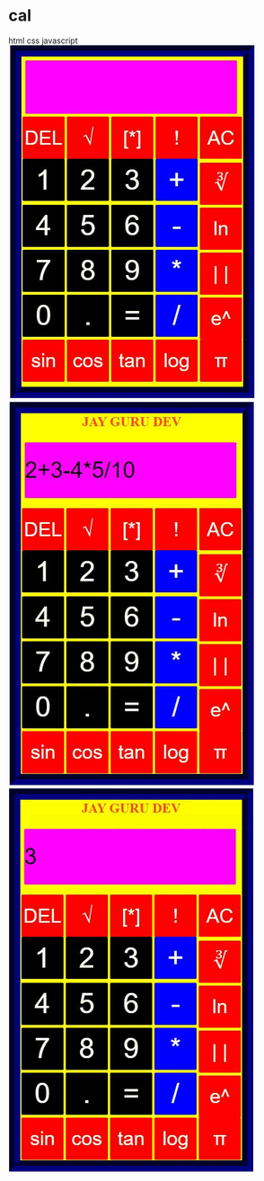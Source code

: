 # cal
html css javascript
<img src="scientific.png">
<img src="scientific1.png"><br>
<img src="scientific2.png">
